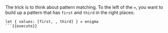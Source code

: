 The trick is to think about pattern matching. To the left of the `=`, you want to build up a pattern that has `first` and `third` in the right places:

```
let { values: [first, , third] } = enigma
```{{execute}}


